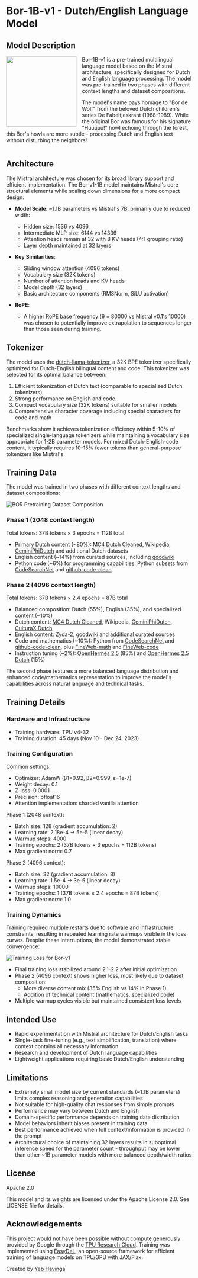 # Bor-1B-v1 - Dutch/English Language Model

## Model Description

<img src="bor-de-wolf.jpg" align="left" width="190" style="margin-right: 15px; margin-bottom: 10px;">

Bor-1B-v1 is a pre-trained multilingual language model based on the Mistral architecture, specifically designed for Dutch and English language processing. The model was pre-trained in two phases with different context lengths and dataset compositions.

The model's name pays homage to "Bor de Wolf" from the beloved Dutch children's series De Fabeltjeskrant (1968-1989). While the original Bor was famous for his signature "Huuuuu!" howl echoing through the forest, this Bor's howls are more subtle - processing Dutch and English text without disturbing the neighbors!

<div style="clear: both;"></div>

## Architecture
The Mistral architecture was chosen for its broad library support and efficient implementation. The Bor-v1-1B model maintains Mistral's core structural elements while scaling down dimensions for a more compact design:

- **Model Scale**: ~1.1B parameters vs Mistral's 7B, primarily due to reduced width:
  - Hidden size: 1536 vs 4096
  - Intermediate MLP size: 6144 vs 14336
  - Attention heads remain at 32 with 8 KV heads (4:1 grouping ratio)
  - Layer depth maintained at 32 layers

- **Key Similarities**:
  - Sliding window attention (4096 tokens)
  - Vocabulary size (32K tokens)
  - Number of attention heads and KV heads
  - Model depth (32 layers)
  - Basic architecture components (RMSNorm, SiLU activation)

- **RoPE**:
  - A higher RoPE base frequency (θ = 80000 vs Mistral v0.1's 10000) was chosen to potentially improve extrapolation to sequences longer than those seen during training.

## Tokenizer
The model uses the [dutch-llama-tokenizer](https://huggingface.co/yhavinga/dutch-llama-tokenizer), a 32K BPE tokenizer specifically optimized for Dutch-English bilingual content and code. This tokenizer was selected for its optimal balance between:

1. Efficient tokenization of Dutch text (comparable to specialized Dutch tokenizers)
2. Strong performance on English and code
3. Compact vocabulary size (32K tokens) suitable for smaller models
4. Comprehensive character coverage including special characters for code and math

Benchmarks show it achieves tokenization efficiency within 5-10% of specialized single-language tokenizers while maintaining a vocabulary size appropriate for 1-2B parameter models. For mixed Dutch-English-code content, it typically requires 10-15% fewer tokens than general-purpose tokenizers like Mistral's.

## Training Data

The model was trained in two phases with different context lengths and dataset compositions:

![BOR Pretraining Dataset Composition](bor-v1-pretrain-datasets.png)

### Phase 1 (2048 context length)
Total tokens: 37B tokens × 3 epochs = 112B total
- Primary Dutch content (~80%): [MC4 Dutch Cleaned](https://huggingface.co/datasets/yhavinga/mc4_nl_cleaned), Wikipedia,
 [GeminiPhiDutch](https://huggingface.co/datasets/Kalamazooter/GeminiPhiDutch) and additional Dutch datasets
- English content (~14%) from curated sources, including [goodwiki](https://huggingface.co/datasets/euirim/goodwiki)
- Python code (~6%) for programming capabilities: Python subsets from [CodeSearchNet](https://huggingface.co/datasets/code-search-net/code_search_net) and [github-code-clean](https://huggingface.co/datasets/codeparrot/github-code-clean/viewer/Python-all)

### Phase 2 (4096 context length)
Total tokens: 37B tokens × 2.4 epochs = 87B total
- Balanced composition: Dutch (55%), English (35%), and specialized content (~10%)
- Dutch content: [MC4 Dutch Cleaned](https://huggingface.co/datasets/yhavinga/mc4_nl_cleaned), Wikipedia,
 [GeminiPhiDutch](https://huggingface.co/datasets/Kalamazooter/GeminiPhiDutch), [CulturaX Dutch](https://huggingface.co/datasets/uonlp/CulturaX/viewer/nl)
- English content: [Zyda-2](https://huggingface.co/datasets/Zyphra/Zyda-2), [goodwiki](https://huggingface.co/datasets/euirim/goodwiki) and additional curated sources
- Code and mathematics (~10%): Python from [CodeSearchNet](https://huggingface.co/datasets/code-search-net/code_search_net) and [github-code-clean](https://huggingface.co/datasets/codeparrot/github-code-clean/viewer/Python-all), plus [FineWeb-math](https://huggingface.co/datasets/OpenCoder-LLM/opc-fineweb-math-corpus) and [FineWeb-code](https://huggingface.co/datasets/OpenCoder-LLM/opc-fineweb-code-corpus)
- Instruction tuning (~2%): [OpenHermes 2.5](https://huggingface.co/datasets/teknium/OpenHermes-2.5) (85%) and [OpenHermes 2.5 Dutch](https://huggingface.co/datasets/yhavinga/Openhermes-2.5-dutch-46k) (15%)

The second phase features a more balanced language distribution and enhanced code/mathematics representation to improve the model's capabilities across natural language and technical tasks.

## Training Details

### Hardware and Infrastructure
- Training hardware: TPU v4-32
- Training duration: 45 days (Nov 10 - Dec 24, 2023)

### Training Configuration
Common settings:
- Optimizer: AdamW (β1=0.92, β2=0.999, ε=1e-7)
- Weight decay: 0.1
- Z-loss: 0.0001
- Precision: bfloat16
- Attention implementation: sharded vanilla attention

Phase 1 (2048 context):
- Batch size: 128 (gradient accumulation: 2)
- Learning rate: 2.18e-4 → 5e-5 (linear decay)
- Warmup steps: 4000
- Training epochs: 2 (37B tokens × 3 epochs = 112B tokens)
- Max gradient norm: 0.7

Phase 2 (4096 context):
- Batch size: 32 (gradient accumulation: 8)
- Learning rate: 1.5e-4 → 3e-5 (linear decay)
- Warmup steps: 10000
- Training epochs: 1 (37B tokens × 2.4 epochs = 87B tokens)
- Max gradient norm: 1.0

### Training Dynamics
Training required multiple restarts due to software and infrastructure constraints, resulting in repeated learning rate warmups visible in the loss curves. Despite these interruptions, the model demonstrated stable convergence:

![Training Loss for Bor-v1](bor-v1-1b-training-loss.png)

- Final training loss stabilized around 2.1-2.2 after initial optimization
- Phase 2 (4096 context) shows higher loss, most likely due to dataset composition:
  - More diverse content mix (35% English vs 14% in Phase 1)
  - Addition of technical content (mathematics, specialized code)
- Multiple warmup cycles visible but maintained consistent loss levels

## Intended Use
- Rapid experimentation with Mistral architecture for Dutch/English tasks
- Single-task fine-tuning (e.g., text simplification, translation) where context contains all necessary information
- Research and development of Dutch language capabilities
- Lightweight applications requiring basic Dutch/English understanding

## Limitations
- Extremely small model size by current standards (~1.1B parameters) limits complex reasoning and generation capabilities
- Not suitable for high-quality chat responses from simple prompts
- Performance may vary between Dutch and English
- Domain-specific performance depends on training data distribution
- Model behaviors inherit biases present in training data
- Best performance achieved when full context/information is provided in the prompt
- Architectural choice of maintaining 32 layers results in suboptimal inference speed for the parameter count - throughput may be lower than other ~1B parameter models with more balanced depth/width ratios

## License
Apache 2.0

This model and its weights are licensed under the Apache License 2.0. See LICENSE file for details.

## Acknowledgements

This project would not have been possible without compute generously provided by Google through the [TPU Research Cloud](https://sites.research.google/trc/). Training was implemented using [EasyDeL](https://erfanzar.github.io/EasyDeL/), an open-source framework for efficient training of language models on TPU/GPU with JAX/Flax.

Created by [Yeb Havinga](https://www.linkedin.com/in/yeb-havinga-86530825/)
